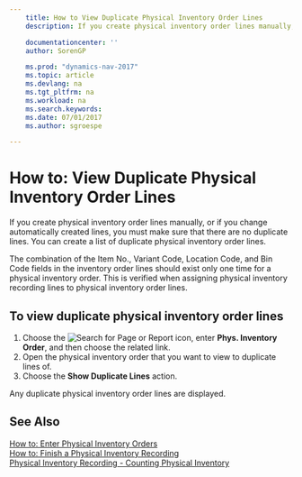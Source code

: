 ```yaml
---
    title: How to View Duplicate Physical Inventory Order Lines
    description: If you create physical inventory order lines manually, or if you change automatically created lines, you must make sure that there are no duplicate lines. You can create a list of duplicate physical inventory order lines.

    documentationcenter: ''
    author: SorenGP

    ms.prod: "dynamics-nav-2017"
    ms.topic: article
    ms.devlang: na
    ms.tgt_pltfrm: na
    ms.workload: na
    ms.search.keywords:
    ms.date: 07/01/2017
    ms.author: sgroespe

---
```

# How to: View Duplicate Physical Inventory Order Lines
If you create physical inventory order lines manually, or if you change automatically created lines, you must make sure that there are no duplicate lines. You can create a list of duplicate physical inventory order lines.  

The combination of the Item No., Variant Code, Location Code, and Bin Code fields in the inventory order lines should exist only one time for a physical inventory order. This is verified when assigning physical inventory recording lines to physical inventory order lines.  

## To view duplicate physical inventory order lines  

1.  Choose the ![Search for Page or Report](../../media/ui-search/search_small.png "Search for Page or Report icon") icon, enter **Phys. Inventory Order**, and then choose the related link.  
2.  Open the physical inventory order that you want to view to duplicate lines of.  
3.  Choose the **Show Duplicate Lines** action.  

Any duplicate physical inventory order lines are displayed.  

## See Also  
 [How to: Enter Physical Inventory Orders](how-to-enter-physical-inventory-orders.md)   
 [How to: Finish a Physical Inventory Recording](how-to-finish-a-physical-inventory-recording.md)   
 [Physical Inventory Recording - Counting Physical Inventory](physical-inventory-recording-counting-physical-inventory.md)
